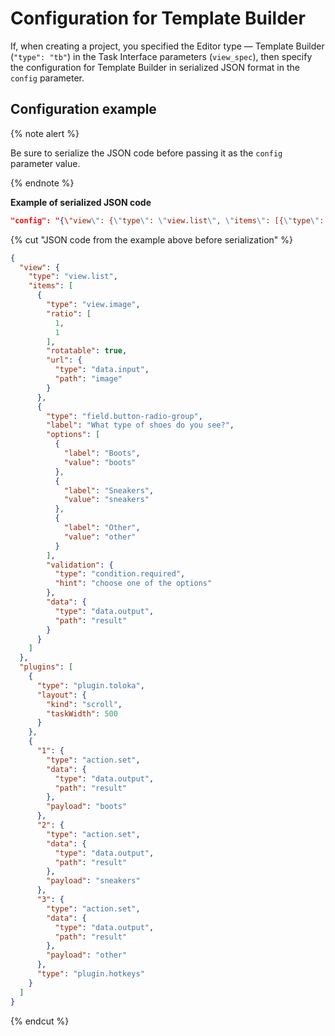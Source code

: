 # Configuration for Template Builder

If, when creating a project, you specified the Editor type — Template Builder (`"type": "tb"`) in the Task Interface parameters (`view_spec`), then specify the configuration for Template Builder in serialized JSON format in the `config` parameter.

## Configuration example

{% note alert %}

Be sure to serialize the JSON code before passing it as the `config` parameter value.

{% endnote %}

**Example of serialized JSON code**

```json
"config": "{\"view\": {\"type\": \"view.list\", \"items\": [{\"type\": \"view.image\", \"ratio\": [1, 1], \"rotatable\": true, \"url\": {\"type\": \"data.input\", \"path\": \"image\"}}, {\"type\": \"field.button-radio-group\", \"label\": \"What type of shoes do you see?\", \"options\": [{\"label\": \"Boots\", \"value\": \"boots\" }, {\"label\": \"Sneakers\", \"value\": \"sneakers\"}, {\"label\": \"Other\", \"value\": \"other\"}], \"validation\": {\"type\": \"condition.required\", \"hint\": \"choose one of the options\"}, \"data\": {\"type\": \"data.output\", \"path\": \"result\"}}]}, \"plugins\": [{\"type\": \"plugin.toloka\", \"layout\": {\"kind\": \"scroll\", \"taskWidth\": 500}}, {\"1\": {\"type\": \"action.set\", \"data\": {\"type\": \"data.output\", \"path\": \"result\"}, \"payload\": \"boots\"}, \"2\": {\"type\": \"action.set\", \"data\": {\"type\": \"data.output\", \"path\": \"result\"}, \"payload\": \"sneakers\"}, \"3\": {\"type\": \"action.set\", \"data\": {\"type\": \"data.output\", \"path\": \"result\"}, \"payload\": \"other\"}, \"type\": \"plugin.hotkeys\"}]}"
```

{% cut "JSON code from the example above before serialization" %}

```json
{
  "view": {
    "type": "view.list",
    "items": [
      {
        "type": "view.image",
        "ratio": [
          1,
          1
        ],
        "rotatable": true,
        "url": {
          "type": "data.input",
          "path": "image"
        }
      },
      {
        "type": "field.button-radio-group",
        "label": "What type of shoes do you see?",
        "options": [
          {
            "label": "Boots",
            "value": "boots"
          },
          {
            "label": "Sneakers",
            "value": "sneakers"
          },
          {
            "label": "Other",
            "value": "other"
          }
        ],
        "validation": {
          "type": "condition.required",
          "hint": "choose one of the options"
        },
        "data": {
          "type": "data.output",
          "path": "result"
        }
      }
    ]
  },
  "plugins": [
    {
      "type": "plugin.toloka",
      "layout": {
        "kind": "scroll",
        "taskWidth": 500
      }
    },
    {
      "1": {
        "type": "action.set",
        "data": {
          "type": "data.output",
          "path": "result"
        },
        "payload": "boots"
      },
      "2": {
        "type": "action.set",
        "data": {
          "type": "data.output",
          "path": "result"
        },
        "payload": "sneakers"
      },
      "3": {
        "type": "action.set",
        "data": {
          "type": "data.output",
          "path": "result"
        },
        "payload": "other"
      },
      "type": "plugin.hotkeys"
    }
  ]
}
```

{% endcut %}